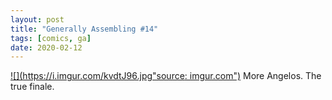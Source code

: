 ```yaml
---
layout: post
title: "Generally Assembling #14"
tags: [comics, ga]
date: 2020-02-12
---
```

<!-- #80 -->
[![](https://i.imgur.com/kvdtJ96.jpg"source: imgur.com")](https://i.imgur.com/kvdtJ96.jpg)
More Angelos. The true finale.
